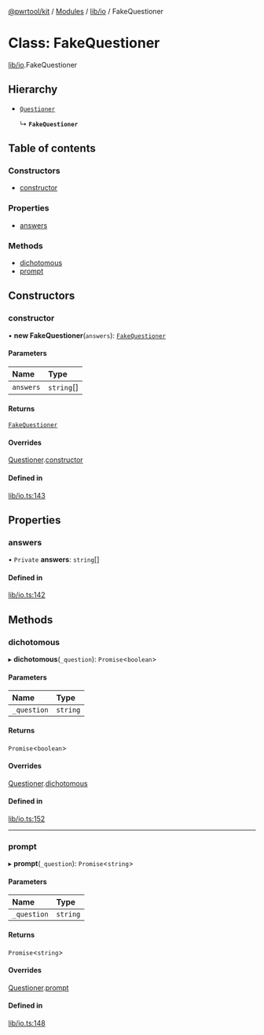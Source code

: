 [@pwrtool/kit](../README.md) / [Modules](../modules.md) / [lib/io](../modules/lib_io.md) / FakeQuestioner

# Class: FakeQuestioner

[lib/io](../modules/lib_io.md).FakeQuestioner

## Hierarchy

- [`Questioner`](lib_io.Questioner.md)

  ↳ **`FakeQuestioner`**

## Table of contents

### Constructors

- [constructor](lib_io.FakeQuestioner.md#constructor)

### Properties

- [answers](lib_io.FakeQuestioner.md#answers)

### Methods

- [dichotomous](lib_io.FakeQuestioner.md#dichotomous)
- [prompt](lib_io.FakeQuestioner.md#prompt)

## Constructors

### constructor

• **new FakeQuestioner**(`answers`): [`FakeQuestioner`](lib_io.FakeQuestioner.md)

#### Parameters

| Name | Type |
| :------ | :------ |
| `answers` | `string`[] |

#### Returns

[`FakeQuestioner`](lib_io.FakeQuestioner.md)

#### Overrides

[Questioner](lib_io.Questioner.md).[constructor](lib_io.Questioner.md#constructor)

#### Defined in

[lib/io.ts:143](https://github.com/pwrtool/kits/blob/00eb7bf/bun/lib/io.ts#L143)

## Properties

### answers

• `Private` **answers**: `string`[]

#### Defined in

[lib/io.ts:142](https://github.com/pwrtool/kits/blob/00eb7bf/bun/lib/io.ts#L142)

## Methods

### dichotomous

▸ **dichotomous**(`_question`): `Promise`\<`boolean`\>

#### Parameters

| Name | Type |
| :------ | :------ |
| `_question` | `string` |

#### Returns

`Promise`\<`boolean`\>

#### Overrides

[Questioner](lib_io.Questioner.md).[dichotomous](lib_io.Questioner.md#dichotomous)

#### Defined in

[lib/io.ts:152](https://github.com/pwrtool/kits/blob/00eb7bf/bun/lib/io.ts#L152)

___

### prompt

▸ **prompt**(`_question`): `Promise`\<`string`\>

#### Parameters

| Name | Type |
| :------ | :------ |
| `_question` | `string` |

#### Returns

`Promise`\<`string`\>

#### Overrides

[Questioner](lib_io.Questioner.md).[prompt](lib_io.Questioner.md#prompt)

#### Defined in

[lib/io.ts:148](https://github.com/pwrtool/kits/blob/00eb7bf/bun/lib/io.ts#L148)
